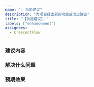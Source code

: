 ```yaml
---
name: "💡 功能建议"
description: "为项目提出新的功能或改进建议"
title: "【功能建议】："
labels: ["enhancement"]
assignees:
  - CrescentFlow
---
```


### 建议内容
<!-- 请描述你的功能建议 -->

### 解决什么问题
<!-- 这个功能可以解决什么痛点或需求？ -->

### 预期效果
<!-- 你期望实现什么样的效果？ -->
